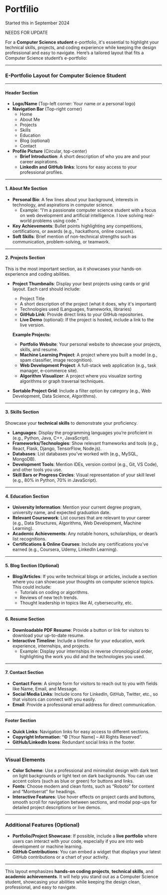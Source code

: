 # Portfilio
Started this in September 2024

NEEDS FOR UPDATE

For a **Computer Science student** e-portfolio, it's essential to highlight your technical skills, projects, and coding experience while keeping the design professional and easy to navigate. Here’s a tailored layout that fits a Computer Science student’s e-portfolio:

---

### **E-Portfolio Layout for Computer Science Student**

---

#### **Header Section**
- **Logo/Name** (Top-left corner: Your name or a personal logo)
- **Navigation Bar** (Top-right corner)
  - Home
  - About Me
  - Projects
  - Skills
  - Education
  - Blog (optional)
  - Contact
- **Profile Picture** (Circular, top-center)  
  - **Brief Introduction**: A short description of who you are and your career aspirations.  
  - **LinkedIn and GitHub links**: Icons for easy access to your professional profiles.

---

#### **1. About Me Section**
- **Personal Bio**: A few lines about your background, interests in technology, and aspirations in computer science.
  - Example: “I’m a passionate computer science student with a focus on web development and artificial intelligence. I love solving real-world problems using code.”
- **Key Achievements**: Bullet points highlighting any competitions, certifications, or awards (e.g., hackathons, online courses).
- **Soft Skills**: Brief mention of non-technical strengths such as communication, problem-solving, or teamwork.

---

#### **2. Projects Section**
This is the most important section, as it showcases your hands-on experience and coding abilities.
- **Project Thumbnails**: Display your best projects using cards or grid layout. Each card should include:
  - Project Title
  - A short description of the project (what it does, why it's important)
  - Technologies used (Languages, frameworks, libraries)
  - **GitHub Link**: Provide direct links to your GitHub repositories.
  - **Live Demo** (optional): If the project is hosted, include a link to the live version.
  
  **Example Projects:**
  - **Portfolio Website**: Your personal website to showcase your projects, skills, and resume.
  - **Machine Learning Project**: A project where you built a model (e.g., spam classifier, image recognition).
  - **Web Development Project**: A full-stack web application (e.g., task manager, e-commerce site).
  - **Algorithm Visualizer**: A project where you visualize sorting algorithms or graph traversal techniques.

- **Sortable Project Grid**: Include a filter option by category (e.g., Web Development, Data Science, Algorithms).

---

#### **3. Skills Section**
Showcase your **technical skills** to demonstrate your proficiency.
- **Languages**: Display the programming languages you’re proficient in (e.g., Python, Java, C++, JavaScript).
- **Frameworks/Technologies**: Show relevant frameworks and tools (e.g., React, Flask, Django, TensorFlow, Node.js).
- **Databases**: List databases you’ve worked with (e.g., MySQL, MongoDB).
- **Development Tools**: Mention IDEs, version control (e.g., Git, VS Code), and other tools you use.
- **Skill Bars or Progress Circles**: Visual representation of your skill level (e.g., 80% in Python, 70% in JavaScript).

---

#### **4. Education Section**
- **University Information**: Mention your current degree program, university name, and expected graduation date.
- **Relevant Coursework**: List courses that are relevant to your career (e.g., Data Structures, Algorithms, Web Development, Machine Learning).
- **Academic Achievements**: Any notable honors, scholarships, or dean’s list recognitions.
- **Certifications & Online Courses**: Include any certifications you’ve earned (e.g., Coursera, Udemy, LinkedIn Learning).

---

#### **5. Blog Section (Optional)**
- **Blog/Articles**: If you write technical blogs or articles, include a section where you can showcase your thoughts on computer science topics. This could include:
  - Tutorials on coding or algorithms.
  - Reviews of new tech trends.
  - Thought leadership in topics like AI, cybersecurity, etc.

---

#### **6. Resume Section**
- **Downloadable PDF Resume**: Provide a button or link for visitors to download your up-to-date resume.
- **Interactive Timeline**: Include a timeline for your education, work experience, internships, and projects.
  - Example: Display your internships in reverse chronological order, highlighting the work you did and the technologies you used.

---

#### **7. Contact Section**
- **Contact Form**: A simple form for visitors to reach out to you with fields like Name, Email, and Message.
- **Social Media Links**: Include icons for LinkedIn, GitHub, Twitter, etc., so that visitors can connect with you easily.
- **Email**: Provide a professional email address for direct communication.
  
---

#### **Footer Section**
- **Quick Links**: Navigation links for easy access to different sections.
- **Copyright Information**: “© [Your Name] – All Rights Reserved”.
- **GitHub/LinkedIn Icons**: Redundant social links in the footer.

---

### **Visual Elements**
- **Color Scheme**: Use a professional and minimalist design with dark text on light backgrounds or light text on dark backgrounds. You can use accent colors (such as blue or green) for buttons and links.
- **Fonts**: Choose modern and clean fonts, such as “Roboto” for content and “Montserrat” for headings.
- **Interactive Features**: Use hover effects on project cards and buttons, smooth scroll for navigation between sections, and modal pop-ups for detailed project descriptions or live demos.
  
---

### **Additional Features (Optional)**
- **Portfolio/Project Showcase**: If possible, include a **live portfolio** where users can interact with your code, especially if you are into web development or machine learning.
- **GitHub Contributions**: You can embed a widget that displays your latest GitHub contributions or a chart of your activity.

---

This layout emphasizes **hands-on coding projects**, **technical skills**, and **academic achievements**. It will help you stand out as a Computer Science student, showcasing your abilities while keeping the design clean, professional, and easy to navigate.
